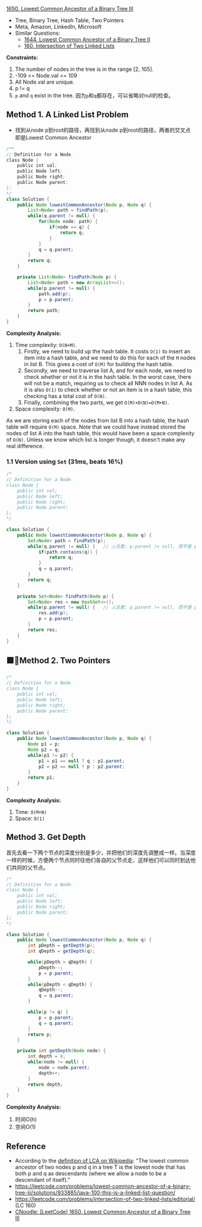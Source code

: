 [1650. Lowest Common Ancestor of a Binary Tree III](https://leetcode.com/problems/lowest-common-ancestor-of-a-binary-tree-iii/)


* Tree, Binary Tree, Hash Table, Two Pointers
* Meta, Amazon, LinkedIn, Microsoft
* Similar Questions:
    * [1644. Lowest Common Ancestor of a Binary Tree II](https://leetcode.com/problems/lowest-common-ancestor-of-a-binary-tree-ii/)
    * [160. Intersection of Two Linked Lists](https://leetcode.com/problems/intersection-of-two-linked-lists/description/)


**Constraints:**
1. The number of nodes in the tree is in the range [2, 105].
2. -109 <= Node.val <= 109
3. All Node.val are unique.
4. p != q
5. `p` and `q` exist in the tree. 因为`p`和`q`都存在，可以省略对null的检查。


## Method 1. A Linked List Problem
* 找到从node p到root的路径，再找到从node p到root的路径，两者的交叉点即是Lowest Common Ancestor
```Java
/**
// Definition for a Node.
class Node {
    public int val;
    public Node left;
    public Node right;
    public Node parent;
};
*/
class Solution {
    public Node lowestCommonAncestor(Node p, Node q) {
        List<Node> path = findPath(p);
        while(q.parent != null) {
            for(Node node: path) {
                if(node == q) {
                    return q;
                }
            }
            q = q.parent;
        }
        return q;
    }

    private List<Node> findPath(Node p) {
        List<Node> path = new ArrayList<>();
        while(p.parent != null) {
            path.add(p);
            p = p.parent;
        }
        return path;
    }
}
```
**Complexity Analysis:**
1. Time complexity: `O(N+M)`.
    1. Firstly, we need to build up the hash table. It costs `O(1)` to insert an item into a hash table, and we need to do this for each of the `M` nodes in list B. This gives a cost of `O(M)` for building the hash table.
    2. Secondly, we need to traverse list A, and for each node, we need to check whether or not it is in the hash table. In the worst case, there will not be a match, requiring us to check all NNN nodes in list A. As it is also `O(1)` to check whether or not an item is in a hash table, this checking has a total cost of `O(N)`.
    3. Finally, combining the two parts, we get `O(M)+O(N)=O(M+N)`.
2. Space complexity: `O(M)`.

As we are storing each of the nodes from list B into a hash table, the hash table will require `O(M)` space. Note that we could have instead stored the nodes of list A into the hash table, this would have been a space complexity of `O(N)`. Unless we know which list is longer though, it doesn't make any real difference.


### 1.1 Version using `Set` (31ms, beats 16%)
```Java
/*
// Definition for a Node.
class Node {
    public int val;
    public Node left;
    public Node right;
    public Node parent;
};
*/

class Solution {
    public Node lowestCommonAncestor(Node p, Node q) {
        Set<Node> path = findPath(p);
        while(q.parent != null) {   // ⚠️注意: p.parent != null, 而不是 p != null
            if(path.contains(q)) {
                return q;
            }
            q = q.parent;
        }
        return q;
    }

    private Set<Node> findPath(Node p) {
        Set<Node> res = new HashSet<>();
        while(p.parent != null) {   // ⚠️注意: p.parent != null, 而不是 p != null
            res.add(p);
            p = p.parent;
        }
        return res;
    }
}
```


## 🟩🌟Method 2. Two Pointers
```Java
/*
// Definition for a Node.
class Node {
    public int val;
    public Node left;
    public Node right;
    public Node parent;
};
*/

class Solution {
    public Node lowestCommonAncestor(Node p, Node q) {
        Node p1 = p;
        Node p2 = q;
        while(p1 != p2) {
            p1 = p1 == null ? q : p1.parent;
            p2 = p2 == null ? p : p2.parent;
        }
        return p1;
    }
}
```
**Complexity Analysis:**
1. Time: `O(M+N)`
2. Space: `O(1)`


## Method 3. Get Depth
首先去看一下两个节点的深度分别是多少，并把他们的深度先调整成一样。当深度一样的时候，方便两个节点同时往他们各自的父节点走，这样他们可以同时到达他们共同的父节点。
```java
/*
// Definition for a Node.
class Node {
    public int val;
    public Node left;
    public Node right;
    public Node parent;
};
*/

class Solution {
    public Node lowestCommonAncestor(Node p, Node q) {
        int pDepth = getDepth(p);
        int qDepth = getDepth(q);

        while(pDepth > qDepth) {
            pDepth--;
            p = p.parent;
        }
        while(pDepth < qDepth) {
            qDepth--;
            q = q.parent;
        }

        while(p != q) {
            p = p.parent;
            q = q.parent;
        }
        return p;
    }

    private int getDepth(Node node) {
        int depth = 0;
        while(node != null) {
            node = node.parent;
            depth++;
        }
        return depth;
    }
}
```
**Complexity Analysis:**
1. 时间O(h)
2. 空间O(1)


## Reference
* According to the [definition of LCA on Wikipedia](https://en.wikipedia.org/wiki/Lowest_common_ancestor): "The lowest common ancestor of two nodes p and q in a tree T is the lowest node that has both p and q as descendants (where we allow a node to be a descendant of itself)."
* https://leetcode.com/problems/lowest-common-ancestor-of-a-binary-tree-iii/solutions/933885/java-100-this-is-a-linked-list-question/
* https://leetcode.com/problems/intersection-of-two-linked-lists/editorial/ (LC 160)
* [CNoodle: [LeetCode] 1650. Lowest Common Ancestor of a Binary Tree III](https://www.cnblogs.com/cnoodle/p/16456888.html)
